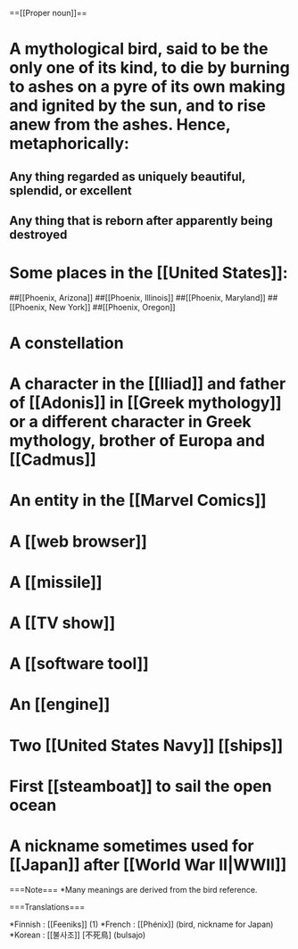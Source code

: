 ==[[Proper noun]]==

# A mythological bird, said to be the only one of its kind, to die by burning to ashes on a pyre of its own making and ignited by the sun, and to rise anew from the ashes. Hence, metaphorically:
## Any thing regarded as uniquely beautiful, splendid, or excellent
## Any thing that is reborn after apparently being destroyed
# Some places in the [[United States]]:
##[[Phoenix, Arizona]]
##[[Phoenix, Illinois]]
##[[Phoenix, Maryland]]
##[[Phoenix, New York]]
##[[Phoenix, Oregon]]
# A constellation
# A character in the [[Iliad]] and father of [[Adonis]] in [[Greek mythology]] or a different character in Greek mythology, brother of Europa and [[Cadmus]]
# An entity in the [[Marvel Comics]]
# A [[web browser]]
# A [[missile]]
# A [[TV show]]
# A [[software tool]]
# An [[engine]]
# Two [[United States Navy]] [[ships]]
# First [[steamboat]] to sail the open ocean
# A nickname sometimes used for [[Japan]] after [[World War II|WWII]]

===Note===
*Many meanings are derived from the bird reference.

===Translations===

*Finnish : [[Feeniks]] (1)
*French : [[Phénix]]  (bird, nickname for Japan)
*Korean : [[불사조]] [不死鳥] (bulsajo)